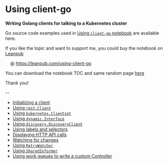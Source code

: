 # Using client-go

**Writing Golang clients for talking to a Kubernetes cluster**

Go source code examples used in [Using `client-go` notebook](https://leanpub.com/using-client-go) are available here.

If you like the topic and want to support me, you could buy the notebook on [Leanpub](https://leanpub.com/using-client-go)

&nbsp;&nbsp;&nbsp;&nbsp;@ <https://leanpub.com/using-client-go>

You can download the notebook TOC and same random page [here](./using-client-go-toc-and-some-random-pages.pdf)

Thank you!

--

- [Initializing a client](./creating-a-rest-config-instance/)
- [Using `rest.Client`](./using-rest-client/)
- [Using `kubernetes.Clientset`](./using-kubernetes-clientset/)
- [Using `dynamic.Interface`](./using-dynamic-interface/)
- [Using `discovery.DiscoveryClient`](./using-discovery-client/)
- [Using labels and selectors](./labels-and-selectors/)
- [Displaying HTTP API calls](./display-http-calls/)
- [Watching for changes](./watching/)
- [Using `RetryWatcher`](./using-retrywatcher/)
- [Using `SharedInformer`](./using-informers/)
- [Using work queues to write a custom Controller](./workqueue/)

